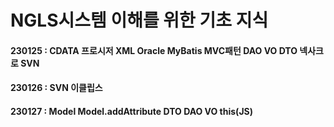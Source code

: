 # NGLS시스템 이해를 위한 기초 지식

#### 230125 : CDATA 프로시저 XML Oracle MyBatis MVC패턴 DAO VO DTO 넥사크로 SVN
#### 230126 : SVN 이클립스 
#### 230127 : Model Model.addAttribute DTO DAO VO this(JS)
